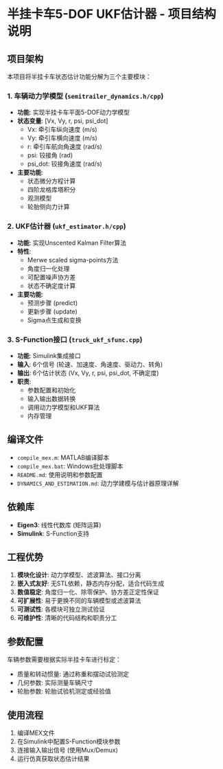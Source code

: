 # 半挂卡车5-DOF UKF估计器 - 项目结构说明

## 项目架构

本项目将半挂卡车状态估计功能分解为三个主要模块：

### 1. 车辆动力学模型 (`semitrailer_dynamics.h/cpp`)
- **功能**: 实现半挂卡车平面5-DOF动力学模型
- **状态变量**: [Vx, Vy, r, psi, psi_dot]
  - Vx: 牵引车纵向速度 (m/s)
  - Vy: 牵引车横向速度 (m/s)  
  - r: 牵引车航向角速度 (rad/s)
  - psi: 铰接角 (rad)
  - psi_dot: 铰接角速度 (rad/s)
- **主要功能**:
  - 状态微分方程计算
  - 四阶龙格库塔积分
  - 观测模型
  - 轮胎侧向力计算

### 2. UKF估计器 (`ukf_estimator.h/cpp`)
- **功能**: 实现Unscented Kalman Filter算法
- **特性**:
  - Merwe scaled sigma-points方法
  - 角度归一化处理
  - 可配置噪声协方差
  - 状态不确定度计算
- **主要功能**:
  - 预测步骤 (predict)
  - 更新步骤 (update)  
  - Sigma点生成和变换

### 3. S-Function接口 (`truck_ukf_sfunc.cpp`)
- **功能**: Simulink集成接口
- **输入**: 6个信号 (轮速、加速度、角速度、驱动力、转角)
- **输出**: 6个估计状态 (Vx, Vy, r, psi, psi_dot, 不确定度)
- **职责**:
  - 参数配置和初始化
  - 输入输出数据转换
  - 调用动力学模型和UKF算法
  - 内存管理

## 编译文件
- `compile_mex.m`: MATLAB编译脚本
- `compile_mex.bat`: Windows批处理脚本  
- `README.md`: 使用说明和参数配置
- `DYNAMICS_AND_ESTIMATION.md`: 动力学建模与估计器原理详解

## 依赖库
- **Eigen3**: 线性代数库 (矩阵运算)
- **Simulink**: S-Function支持

## 工程优势

1. **模块化设计**: 动力学模型、滤波算法、接口分离
2. **嵌入式友好**: 无STL依赖，静态内存分配，适合代码生成
3. **数值稳定**: 角度归一化、除零保护、协方差正定性保证
4. **可扩展性**: 易于更换不同的车辆模型或滤波算法
5. **可测试性**: 各模块可独立测试验证
6. **可维护性**: 清晰的代码结构和职责分工

## 参数配置

车辆参数需要根据实际半挂卡车进行标定：
- 质量和转动惯量: 通过称重和摆动试验测定
- 几何参数: 实际测量车辆尺寸
- 轮胎参数: 轮胎试验机测定或经验值

## 使用流程

1. 编译MEX文件
2. 在Simulink中配置S-Function模块参数
3. 连接输入输出信号 (使用Mux/Demux)
4. 运行仿真获取状态估计结果
